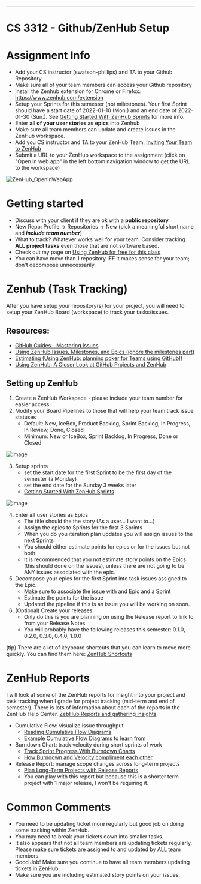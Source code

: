 ---
# CS 3312 - Github/ZenHub Setup


# Assignment Info
* Add your CS instructor (swatson-phillips) and TA to your Github Repository
* Make sure all of your team members can access your Github repository
* Install the Zenhub extension for Chrome or Firefox: https://www.zenhub.com/extension
* Setup your Sprints for this semester (not milestones). Your first Sprint should have a start date of 2022-01-10 (Mon.) and an end date of 2022-01-30 (Sun.). See [Getting Started With ZenHub Sprints](https://help.zenhub.com/support/solutions/articles/43000616465-getting-started-with-zenhub-sprints) for more info.
* Enter **all of your user stories as epics** into Zenhub
* Make sure all team members can update and create issues in the ZenHub workspace.
* Add you CS instructor and TA to your ZenHub Team, [Inviting Your Team to ZenHub](https://help.zenhub.com/support/solutions/articles/43000035792-inviting-your-team-to-zenhub)
* Submit a URL to your ZenHub workspace to the assignment
(click on "Open in web app" in the left bottom navigation window to get the URL to the workspace)

![ZenHub_OpenInWebApp](https://user-images.githubusercontent.com/49889272/150419838-9013e2f2-dc26-4348-b622-ebe519e083ed.png)

# Getting started
* Discuss with your client if they are ok with a **public repository**
* New Repo: Profile -> Repositories -> New (pick a meaningful short name and ***include team number***)
* What to track? Whatever works well for your team. Consider tracking **ALL  project tasks** even those that are not software based.
* Check out my page on [Using ZenHub for free for this class](https://github.com/swatson-phillips/GT-CS-3312-WP/blob/master/HowTos/Using%20Github%20and%20ZenHub%20for%20CS%203312.md)
* You can have move than 1 repository IFF it makes sense for your team; don't decompose unnecessarily.

# Zenhub (Task Tracking)
After you have setup your repository(s) for your project, you will need to setup your ZenHub Board (workspace) to track your tasks/issues.
## Resources:
* [GitHub Guides - Mastering Issues](https://guides.github.com/features/issues/)
* [Using ZenHub Issues, Milestones, and Epics (ignore the milestones part)](https://www.youtube.com/watch?v=tJ375ju3xTc)
* [Estimating (Using ZenHub: planning poker for Teams using GitHub!)](https://www.youtube.com/watch?v=4_oSM3iKAKc)
* [Using ZenHub: A Closer Look at GitHub Projects and ZenHub](https://youtu.be/dMG_-551xV4)

## Setting up ZenHub
1. Create a ZenHub Workspace - please include your team number for easier access
2. Modify your Board Pipelines to those that will help your team track issue statuses
    * Default: New, IceBox, Product Backlog, Sprint Backlog, In Progress, In Review, Done, Closed
    * Minimum: New or IceBox, Sprint Backlog, In Progress, Done or Closed

![image](https://user-images.githubusercontent.com/49889272/150420803-4bf8f5af-f814-4a85-a581-1f05724be530.png)

3. Setup sprints
    * set the start date for the first Sprint to be the first day of the semester (a Monday)
    * set the end date for the Sunday 3 weeks later
    * [Getting Started With ZenHub Sprints](https://help.zenhub.com/support/solutions/articles/43000616465-getting-started-with-zenhub-sprints)

![image](https://user-images.githubusercontent.com/49889272/150420914-5acc7ef2-b444-4016-ab08-e3bf8e836198.png)

4. Enter **all** user stories as Epics
    * The title should the the story (As a user... I want to...)
    * Assign the epics to Sprints for the first 3 Sprints
    * When you do you iteration plan updates you will assign issues to the next Sprints
    * You should either estimate points for epics or for the issues but not both.
    * It is recommended that you not estimate story points on the Epics (this should done on the issues), unless there are not going to be ANY issues associated with the epic.
5. Decompose your epics for the first Sprint into task issues assigned to the Epic.
    * Make sure to associate the issue with and Epic and a Sprint
    * Estimate the points for the issue
    * Updated the pipeline if this is an issue you will be working on soon.
6. (Optional) Create your releases
    * Only do this is you are planning on using the Release report to link to from your Release Notes
    * You will probably have the following releases this semester: 0.1.0, 0.2.0, 0.3.0, 0.4.0, 1.0.0

(tip) There are a lot of keyboard shortcuts that you can learn to move more quickly. You can find them here: [ZenHub Shortcuts](https://app.zenhub.com/dashboard/shortcuts)

# ZenHub Reports
I will look at some of the ZenHub reports for insight into your project and task tracking when I grade for project tracking (mid-term and end of semester). There is lots of information about each of the reports in the ZenHub Help Center. [ZebHub Reports and gathering insights](https://help.zenhub.com/support/solutions/43000042876)
* Cumulative Flow: visualize issue throughput
    * [Reading Cumulative Flow Diagrams](https://help.zenhub.com/support/solutions/articles/43000038850-reading-cumulative-flow-diagrams)
    * [Example Cumulative Flow Diagrams to learn from](https://help.zenhub.com/support/solutions/articles/43000469850-example-cumulative-flow-diagrams-to-learn-from)
* Burndown Chart: track velocity during short sprints of work
    * [Track Sprint Progress With Burndown Charts](https://help.zenhub.com/support/solutions/articles/43000010356-track-sprint-progress-with-burndown-charts)
    * [How Burndown and Velocity compliment each other](https://help.zenhub.com/support/solutions/articles/43000483134-how-burndown-and-velocity-compliment-each-other)
* Release Report: manage scope changes across long-term projects
    * [Plan Long-Term Projects with Release Reports](https://help.zenhub.com/support/solutions/articles/43000010359-plan-long-term-projects-with-release-reports)
    * You can play with this report but because this is a shorter term project with 1 major release, I won't be requiring it.

# Common Comments
* You need to be updating ticket more regularly but good job on doing some tracking within ZenHub.
* You may need to break your tickets down into smaller tasks.
* It also appears that not all team members are updating tickets regularly. Please make sure tickets are assigned to and updated by ALL team members.
* Good Job! Make sure you continue to have all team members updating tickets in ZenHub.
* Make sure you are including estimated story points on your issues.
